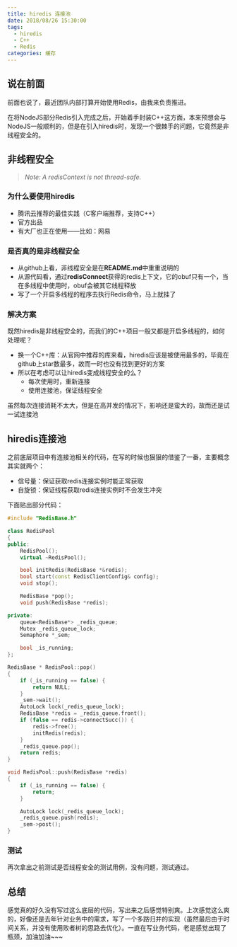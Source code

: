 ```yaml
---
title: hiredis 连接池
date: 2018/08/26 15:30:00
tags:
  - hiredis
  - C++
  - Redis
categories: 缓存
---
```


## 说在前面

前面也说了，最近团队内部打算开始使用Redis，由我来负责推进。

在将NodeJS部分Redis引入完成之后，开始着手封装C++这方面，本来预想会与NodeJS一般顺利的，但是在引入hiredis时，发现一个很棘手的问题，它竟然是非线程安全的。
<!-- more -->

## 非线程安全

> *Note: A redisContext is not thread-safe.*

### 为什么要使用hiredis

- 腾讯云推荐的最佳实践（C客户端推荐，支持C++）
- 官方出品
- 有大厂也正在使用——比如：网易

### 是否真的是非线程安全

- 从github上看，非线程安全是在**README.md**中重重说明的
- 从源代码看，通过**redisConnect**获得的redis上下文，它的obuf只有一个，当在多线程中使用时，obuf会被其它线程释放
- 写了一个开启多线程的程序去执行Redis命令，马上就挂了

### 解决方案

既然hiredis是非线程安全的，而我们的C++项目一般又都是开启多线程的，如何处理呢？

- 换一个C++库：从官网中推荐的库来看，hiredis应该是被使用最多的，毕竟在github上star数最多，故而一时也没有找到更好的方案
- 所以在考虑可以让hiredis变成线程安全的么？
  - 每次使用时，重新连接
  - 使用连接池，保证线程安全

虽然每次连接消耗不太大，但是在高并发的情况下，影响还是蛮大的，故而还是试一试连接池

## hiredis连接池

之前底层项目中有连接池相关的代码，在写的时候也狠狠的借鉴了一番，主要概念其实就两个：

- 信号量：保证获取redis连接实例时能正常获取
- 自旋锁：保证线程获取redis连接实例时不会发生冲突

下面贴出部分代码：

```c++
#include "RedisBase.h"

class RedisPool
{
public:
	RedisPool();
	virtual ~RedisPool();

	bool initRedis(RedisBase *&redis);
	bool start(const RedisClientConfig& config);
	void stop();

	RedisBase *pop();
	void push(RedisBase *redis);

private:
	queue<RedisBase*> _redis_queue;
	Mutex _redis_queue_lock;
	Semaphore *_sem;

	bool _is_running;
};
```

```c++
RedisBase * RedisPool::pop()
{
	if (_is_running == false) {
		return NULL;
	}
	_sem->wait();
	AutoLock lock(_redis_queue_lock);
	RedisBase *redis = _redis_queue.front();
	if (false == redis->connectSucc()) {
		redis->free();
		initRedis(redis);
	}
	_redis_queue.pop();
	return redis;
}

void RedisPool::push(RedisBase *redis)
{
	if (_is_running == false) {
		return;
	}

	AutoLock lock(_redis_queue_lock);
	_redis_queue.push(redis);
	_sem->post();
}
```

### 测试

再次拿出之前测试是否线程安全的测试用例，没有问题，测试通过。

## 总结

感觉真的好久没有写过这么底层的代码，写出来之后感觉特别爽。上次感觉这么爽的，好像还是去年针对业务中的需求，写了一个多路归并的实现（虽然最后由于时间关系，并没有使用败者树的思路去优化）。一直在写业务代码，老是感觉出现了瓶颈，加油加油~~~